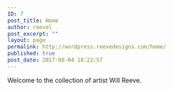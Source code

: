 ```yaml
---
ID: 7
post_title: Home
author: reevel
post_excerpt: ""
layout: page
permalink: http://wordpress.reevedesigns.com/home/
published: true
post_date: 2017-08-04 18:22:57
---
```

Welcome to the collection of artist Will Reeve.